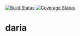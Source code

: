 [![Build Status](https://travis-ci.org/odanado/daria.svg?branch=master)](https://travis-ci.org/odanado/daria)
[![Coverage Status](https://coveralls.io/repos/github/odanado/daria/badge.svg?branch=master)](https://coveralls.io/github/odanado/daria?branch=master)
# daria
